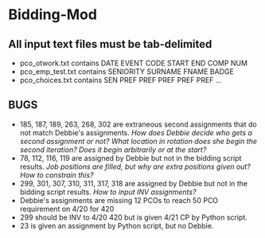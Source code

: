 Bidding-Mod
==========================
All input text files must be tab-delimited
--------------------------
- pco_otwork.txt contains DATE EVENT CODE START END COMP NUM
- pco_emp_test.txt contains SENIORITY SURNAME FNAME BADGE
- pco_choices.txt contains SEN PREF PREF PREF PREF PREF ...

BUGS
--------------------------
- 185, 187, 189, 263, 268, 302 are extraneous second assignments that do not match Debbie's assignments.
*How does Debbie decide who gets a second assignment or not? What location in rotation does she begin the second iteration? Does it begin  arbitrarily or at the start?*
- 78, 112, 116, 119 are assigned by Debbie but not in the bidding script results. *Job positions are filled, but why are extra positions given out? How to constrain this?*
- 299, 301, 307, 310, 311, 317, 318 are assigned by Debbie but not in the bidding script results. *How to input INV assignments?*
- Debbie's assignments are missing 12 PCOs to reach 50 PCO requirement on 4/20 for 420
- 299 should be INV to 4/20 420 but is given 4/21 CP by Python script.
- 23 is given an assignment by Python script, but no Debbie.
